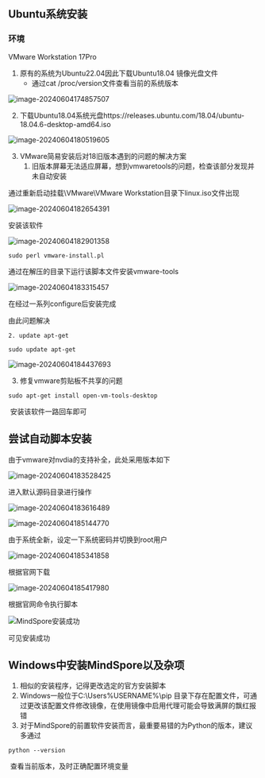 ## Ubuntu系统安装

### 环境

 VMware Workstation 17Pro

1. 原有的系统为Ubuntu22.04因此下载Ubuntu18.04 镜像光盘文件
   -  通过cat /proc/version文件查看当前的系统版本

![image-20240604174857507](https://s2.loli.net/2024/06/04/9tNsqxUkrJFHQOc.png)

2. 下载Ubuntu18.04系统光盘https://releases.ubuntu.com/18.04/ubuntu-18.04.6-desktop-amd64.iso

![image-20240604180519605](./../../../AppData/Roaming/Typora/typora-user-images/image-20240604180519605.png)

3. VMware简易安装后对18旧版本遇到的问题的解决方案
   1. 旧版本屏幕无法适应屏幕，想到vmwaretools的问题，检查该部分发现并未自动安装

通过重新启动挂载\VMware\VMware Workstation目录下linux.iso文件出现

![image-20240604182654391](https://s2.loli.net/2024/06/04/ubpxRGn8QkVzNtB.png)

安装该软件

![image-20240604182901358](https://s2.loli.net/2024/06/04/vIXUHlWVx2sb1co.png)

```shell
sudo perl vmware-install.pl
```

通过在解压的目录下运行该脚本文件安装vmware-tools

![image-20240604183315457](https://s2.loli.net/2024/06/04/pJI4WAgKdYmvPES.png)

在经过一系列configure后安装完成

由此问题解决

 	2. update apt-get

```shell
sudo update apt-get
```



![image-20240604184437693](https://s2.loli.net/2024/06/04/9cXhEq3V2DMiWNx.png)

3. 修复vmware剪贴板不共享的问题

```shell
sudo apt-get install open-vm-tools-desktop
```

​	安装该软件一路回车即可

## 尝试自动脚本安装

由于vmware对nvdia的支持补全，此处采用版本如下

![image-20240604183528425](https://s2.loli.net/2024/06/04/5e3IG9tuAPdfjKr.png)

进入默认源码目录进行操作

![image-20240604183616489](https://s2.loli.net/2024/06/04/K8tqnFmeQuOMiZc.png)

![image-20240604185144770](https://s2.loli.net/2024/06/04/d1YgnqUjbWJfXLH.png)

由于系统全新，设定一下系统密码并切换到root用户

![image-20240604185341858](https://s2.loli.net/2024/06/04/KQiWzJtOUsS2mnT.png)

根据官网下载

![image-20240604185417980](https://s2.loli.net/2024/06/04/g3BCMVGQHDzjAUL.png)

根据官网命令执行脚本

![MindSpore安装成功](https://s2.loli.net/2024/06/05/xBlJgjPwU3krsqa.png)

可见安装成功

## Windows中安装MindSpore以及杂项

1. 相似的安装程序，记得更改选定的官方安装脚本
2. Windows一般位于C:\Users\%USERNAME%\pip 目录下存在配置文件，可通过更改该配置文件修改镜像，在使用镜像中启用代理可能会导致满屏的飘红报错
3. 对于MindSpore的前置软件安装而言，最重要易错的为Python的版本，建议多通过

```shell
python --version
```

​	查看当前版本，及时正确配置环境变量